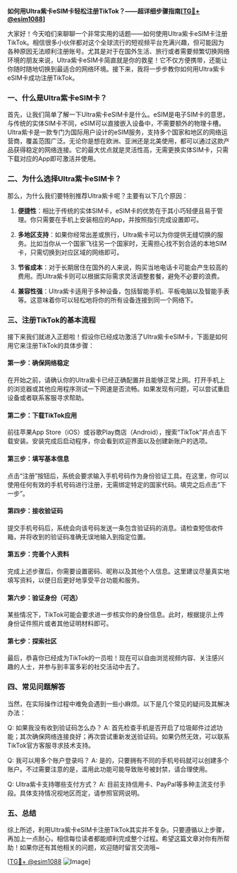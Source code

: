 **如何用Ultra紫卡eSIM卡轻松注册TikTok？——超详细步骤指南[[TG💪+ @esim1088](https://t.me/s/esim1088)]**

大家好！今天咱们来聊聊一个非常实用的话题——如何使用Ultra紫卡eSIM卡注册TikTok。相信很多小伙伴都对这个全球流行的短视频平台充满兴趣，但可能因为各种原因无法顺利注册账号。尤其是对于在国外生活、旅行或者需要频繁切换网络环境的朋友来说，Ultra紫卡eSIM卡简直就是你的救星！它不仅方便携带，还能让你随时随地切换到最适合的网络环境。接下来，我将一步步教你如何用Ultra紫卡eSIM卡成功注册TikTok。

### 一、什么是Ultra紫卡eSIM卡？

首先，让我们简单了解一下Ultra紫卡eSIM卡是什么。eSIM是电子SIM卡的意思，与传统的实体SIM卡不同，eSIM可以直接嵌入设备中，不需要额外的物理卡槽。Ultra紫卡是一款专门为国际用户设计的eSIM服务，支持多个国家和地区的网络运营商，覆盖范围广泛。无论你是想在欧洲、亚洲还是北美使用，都可以通过这款产品获得稳定的网络连接。它的最大优点就是灵活性高，无需更换实体SIM卡，只需下载对应的App即可激活并使用。

### 二、为什么选择Ultra紫卡eSIM卡？

那么，为什么我们要特别推荐Ultra紫卡呢？主要有以下几个原因：

1. **便捷性**：相比于传统的实体SIM卡，eSIM卡的优势在于其小巧轻便且易于管理。你只需要在手机上安装相应的App，并按照指引完成设置即可。
   
2. **多地区支持**：如果你经常出差或旅行，Ultra紫卡可以为你提供无缝切换的服务。比如当你从一个国家飞往另一个国家时，无需担心找不到合适的本地SIM卡，只需切换到对应区域的网络即可。

3. **节省成本**：对于长期居住在国外的人来说，购买当地电话卡可能会产生较高的费用。而Ultra紫卡则可以根据实际需求灵活调整套餐，避免不必要的浪费。

4. **兼容性强**：Ultra紫卡适用于多种设备，包括智能手机、平板电脑以及智能手表等。这意味着你可以轻松地将你的所有设备连接到同一个网络下。

### 三、注册TikTok的基本流程

接下来我们就进入正题啦！假设你已经成功激活了Ultra紫卡eSIM卡，下面是如何用它来注册TikTok的具体步骤：

#### 第一步：确保网络稳定
在开始之前，请确认你的Ultra紫卡已经正确配置并且能够正常上网。打开手机上的浏览器或其他应用程序测试一下网速是否流畅。如果发现有问题，可以尝试重启设备或者联系客服寻求帮助。

#### 第二步：下载TikTok应用
前往苹果App Store（iOS）或谷歌Play商店（Android），搜索“TikTok”并点击下载安装。安装完成后启动程序，你会看到欢迎界面以及创建新账户的选项。

#### 第三步：填写基本信息
点击“注册”按钮后，系统会要求输入手机号码作为身份验证工具。在这里，你可以使用任何有效的手机号码进行注册，无需绑定特定的国家代码。填完之后点击“下一步”。

#### 第四步：接收验证码
提交手机号码后，系统会向该号码发送一条包含验证码的消息。请检查短信收件箱，并将收到的验证码准确无误地输入到指定位置。

#### 第五步：完善个人资料
完成上述步骤后，你需要设置密码、昵称以及其他个人信息。这里建议尽量真实地填写资料，以便日后更好地享受平台功能和服务。

#### 第六步：验证身份（可选）
某些情况下，TikTok可能会要求进一步核实你的身份信息。此时，根据提示上传身份证件照片或者其他证明材料即可。

#### 第七步：探索社区
最后，恭喜你已经成为TikTok的一员啦！现在可以自由浏览视频内容、关注感兴趣的人士，并参与到丰富多彩的社交活动中去了。

### 四、常见问题解答

当然，在实际操作过程中难免会遇到一些小麻烦。以下是几个常见的疑问及其解决办法：

Q: 如果我没有收到验证码怎么办？
A: 首先检查手机是否开启了垃圾邮件过滤功能；其次确保网络连接良好；再次尝试重新发送验证码。如果仍然无效，可以联系TikTok官方客服寻求技术支持。

Q: 我可以用多个账户登录吗？
A: 是的，只要拥有不同的手机号码就可以创建多个账户。不过需要注意的是，滥用此功能可能导致账号被封禁，请合理使用。

Q: Ultra紫卡支持哪些支付方式？
A: 目前支持信用卡、PayPal等多种主流支付手段。具体支持情况视地区而定，请参照官网说明。

### 五、总结

综上所述，利用Ultra紫卡eSIM卡注册TikTok其实并不复杂。只要遵循以上步骤，再加上一点耐心，相信每位读者都能顺利完成整个过程。希望这篇文章对你有所帮助！如果你还有其他相关的问题，欢迎随时留言交流哦~

[[TG💪+ @esim1088](https://t.me/s/esim1088) ![Image](https://i.postimg.cc/4NQfJmqS/Snipaste-2025-05-13-00-14-12.png)]